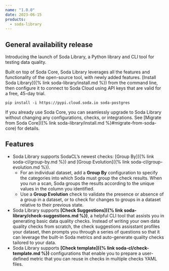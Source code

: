 ```yaml
---
name: "1.0.0"
date: 2023-06-15
products:
  - soda-library
---
```


## General availability release

Introducing the launch of Soda Library, a Python library and CLI tool for testing data quality.  

Built on top of Soda Core, Soda Library leverages all the features and functionality of the open-source tool, with newly added features. [Install Soda Library]({% link soda-library/install.md %}) from the command line, then configure it to connect to Soda Cloud using API keys that are valid for a free, 45-day trial.

```shell
pip install -i https://pypi.cloud.soda.io soda-postgres
```

If you already use Soda Core, you can seamlessly upgrade to Soda Library without changing any configurations, checks, or integrations. See [Migrate from Soda Core]({% link soda-library/install.md %}#migrate-from-soda-core) for details.

## Features
* Soda Library supports SodaCL’s newest checks: [Group By]({% link soda-cl/group-by.md %}) and [Group Evolution]({% link soda-cl/group-evolution.md %}). 
  * For an individual dataset, add a **Group By** configuration to specify the categories into which Soda must group the check results. When you run a scan, Soda groups the results according to the unique values in the column you identified. 
  * Use a **Group Evolution** check to validate the presence or absence of a group in a dataset, or to check for changes to groups in a dataset relative to their previous state. 
* Soda Library supports **[Check Suggestions]({% link soda-library/check-suggestions.md %})**, a helpful CLI tool that assists you in generating basic data quality checks.  Instead of writing your own data quality checks from scratch, the check suggestions assisstant profiles your dataset, then prompts you through a series of questions so that it can leverage the built-in Soda metrics and auto-generate quality checks tailored to your data.
* Soda Library supports **[Check template]({% link soda-cl/check-template.md %})** configurations that enable you to prepare a user-defined metric that you can reuse in checks in multiple checks YAML files.

